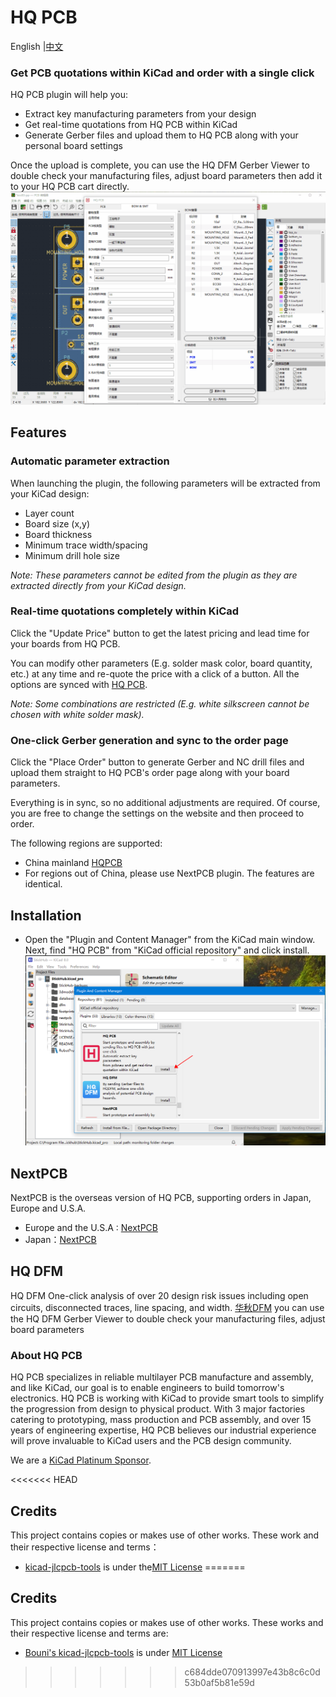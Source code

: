 # HQ PCB

<p>
    English |<a href="README_zh.md">中文<a/>
</p>

### Get PCB quotations within KiCad and order with a single click

HQ PCB plugin will help you:

- Extract key manufacturing parameters from your design
- Get real-time quotations from HQ PCB within KiCad
- Generate Gerber files and upload them to HQ PCB along with your personal board settings

Once the upload is complete, you can use the HQ DFM Gerber Viewer to double check your manufacturing files, adjust board parameters then add it to your HQ PCB cart directly.
![HQ PCB](https://github.com/Huaqiu-Electronics/kicad-hqpcb-plugin/blob/main/docs/hqpcb-screen.gif)

## Features

### Automatic parameter extraction

When launching the plugin, the following parameters will be extracted from your KiCad design:

- Layer count
- Board size (x,y)
- Board thickness
- Minimum trace width/spacing
- Minimum drill hole size

_Note: These parameters cannot be edited from the plugin as they are extracted directly from your KiCad design._

### Real-time quotations completely within KiCad

Click the "Update Price" button to get the latest pricing and lead time for your boards from HQ PCB.

You can modify other parameters (E.g. solder mask color, board quantity, etc.) at any time and re-quote the price with a click of a button. All the options are synced with [HQ PCB](https://www.hqpcb.com/).

_Note: Some combinations are restricted (E.g. white silkscreen cannot be chosen with white solder mask)._

### One-click Gerber generation and sync to the order page

Click the "Place Order" button to generate Gerber and NC drill files and upload them straight to HQ PCB's order page along with your board parameters.

Everything is in sync, so no additional adjustments are required. Of course, you are free to change the settings on the website and then proceed to order.

The following regions are supported:

- China mainland [HQPCB](https://www.hqpcb.com/quote/)
- For regions out of China, please use NextPCB plugin. The features are identical.

## Installation

- Open the "Plugin and Content Manager" from the KiCad main window. Next, find "HQ PCB" from "KiCad official repository" and click install.
![Image](https://github.com/Huaqiu-Electronics/kicad-hqpcb-plugin/blob/main/kicad_amf_plugin/icon/image.png)


## NextPCB

NextPCB is the overseas version of HQ PCB, supporting orders in Japan, Europe and U.S.A.

- Europe and the U.S.A : [NextPCB](https://www.nextpcb.com/pcb-quote)
- Japan：[NextPCB](https://jp.nextpcb.com/pcb-quote#/pcb-quote/)

## HQ DFM

HQ DFM One-click analysis of over 20 design risk issues including open circuits, disconnected traces, line spacing, and width.
[华秋DFM](https://dfm.hqpcb.com/)
you can use the HQ DFM Gerber Viewer to double check your manufacturing files, adjust board parameters 


### About HQ PCB

HQ PCB specializes in reliable multilayer PCB manufacture and assembly, and like KiCad, our goal is to enable engineers to build tomorrow's electronics. HQ PCB is working with KiCad to provide smart tools to simplify the progression from design to physical product. With 3 major factories catering to prototyping, mass production and PCB assembly, and over 15 years of engineering expertise, HQ PCB believes our industrial experience will prove invaluable to KiCad users and the PCB design community.

We are a [KiCad Platinum Sponsor](https://www.nextpcb.com/blog/kicad-nextpcb-platinum-sponsorship).

<<<<<<< HEAD

## Credits

This project contains copies or makes use of other works. These work and their respective license and terms：
- [kicad-jlcpcb-tools](https://github.com/Bouni/kicad-jlcpcb-tools.git)  is under the[MIT License](https://github.com/Bouni/kicad-jlcpcb-tools/blob/main/LICENSE)
=======
## Credits
This project contains copies or makes use of other works. These works and their respective license and terms are:

- [Bouni's kicad-jlcpcb-tools](https://github.com/Bouni/kicad-jlcpcb-tools) is under [MIT License](https://github.com/theacodes/kicanvas/blob/main/LICENSE.md)
>>>>>>> c684dde070913997e43b8c6c0d53b0af5b81e59d
